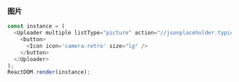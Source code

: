 ### 图片

<!--start-code-->

```js
const instance = (
  <Uploader multiple listType="picture" action="//jsonplaceholder.typicode.com/posts/">
    <button>
      <Icon icon='camera-retro' size="lg" />
    </button>
  </Uploader>
);
ReactDOM.render(instance);
```

<!--end-code-->
